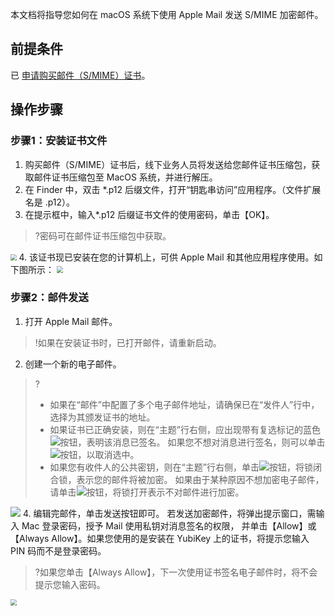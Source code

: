 

本文档将指导您如何在 macOS 系统下使用 Apple Mail 发送 S/MIME 加密邮件。

## 前提条件
已 [申请购买邮件（S/MIME）证书]()。

## 操作步骤
### 步骤1：安装证书文件
1. 购买邮件（S/MIME）证书后，线下业务人员将发送给您邮件证书压缩包，获取邮件证书压缩包至 MacOS 系统，并进行解压。
2. 在 Finder 中，双击 \*.p12 后缀文件，打开“钥匙串访问”应用程序。（文件扩展名是 .p12）。
3. 在提示框中，输入\*.p12 后缀证书文件的使用密码，单击【OK】。
>?密码可在邮件证书压缩包中获取。
>
<img src="https://main.qcloudimg.com/raw/94f054027a84ee37acae781dab45ffea.png" style="zoom:60%;" />
4. 该证书现已安装在您的计算机上，可供 Apple Mail 和其他应用程序使用。如下图所示：
<img src="https://main.qcloudimg.com/raw/8b9bc734475fe67fbe469976b539c1ed.png" style="zoom:65%;" />


### 步骤2：邮件发送
1.	打开 Apple Mail 邮件。 
>!如果在安装证书时，已打开邮件，请重新启动。
2.	创建一个新的电子邮件。 
>?
>- 如果在“邮件”中配置了多个电子邮件地址，请确保已在“发件人”行中，选择为其颁发证书的地址。 
>- 如果证书已正确安装，则在“主题”行右侧，应出现带有复选标记的蓝色<img src="https://main.qcloudimg.com/raw/3367f4add79bd4be7e154ba8c48f57db.png" style="margin:0;">按钮，表明该消息已签名。 如果您不想对消息进行签名，则可以单击<img src="https://main.qcloudimg.com/raw/3367f4add79bd4be7e154ba8c48f57db.png" style="margin:0;">按钮，以取消选中。
>- 如果您有收件人的公共密钥，则在“主题”行右侧，单击<img src="https://main.qcloudimg.com/raw/8bf8f64ad6d6247ce2795dcce059c35f.png" style="margin:0;">按钮，将锁闭合锁，表示您的邮件将被加密。 如果由于某种原因不想加密电子邮件，请单击<img src="https://main.qcloudimg.com/raw/9d0ff6ef0ef2cbea82c1cfcf62e791eb.png" style="margin:0;">按钮，将锁打开表示不对邮件进行加密。
>
![](https://main.qcloudimg.com/raw/6403d0d268d0328f8eebaef1288bc504.png)
4. 编辑完邮件，单击发送按钮即可。
若发送加密邮件，将弹出提示窗口，需输入 Mac 登录密码，授予 Mail 使用私钥对消息签名的权限， 并单击【Allow】或【Always Allow】。如果您使用的是安装在 YubiKey 上的证书，将提示您输入 PIN 码而不是登录密码。
 >?如果您单击【Always Allow】，下一次使用证书签名电子邮件时，将不会提示您输入密码。
 >
<img src="https://main.qcloudimg.com/raw/8b886f29a5a95289de8b6debaf1b32ba.png" style="zoom:65%;" />



